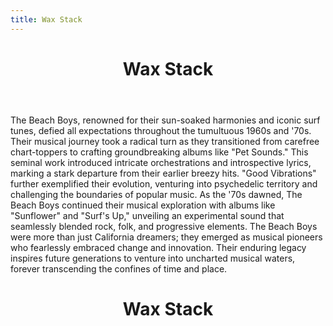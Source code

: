 ```yaml
---
title: Wax Stack
---
```


<body>
  <div class="waxStack-wrapper1">
    <header class="waxStack-header1">
      <div class="waxStack-background1"></div>
      <div class="waxStack-foreground1"></div>
      <h1 class="waxStack-title">Wax Stack</h1>
    </header>
    <section class="waxStack-section">
      The Beach Boys, renowned for their sun-soaked harmonies and iconic surf
      tunes, defied all expectations throughout the tumultuous 1960s and '70s.
      Their musical journey took a radical turn as they transitioned from
      carefree chart-toppers to crafting groundbreaking albums like "Pet
      Sounds." This seminal work introduced intricate orchestrations and
      introspective lyrics, marking a stark departure from their earlier breezy
      hits. "Good Vibrations" further exemplified their evolution, venturing
      into psychedelic territory and challenging the boundaries of popular
      music. As the '70s dawned, The Beach Boys continued their musical
      exploration with albums like "Sunflower" and "Surf's Up," unveiling an
      experimental sound that seamlessly blended rock, folk, and progressive
      elements. The Beach Boys were more than just California dreamers; they
      emerged as musical pioneers who fearlessly embraced change and innovation.
      Their enduring legacy inspires future generations to venture into
      uncharted musical waters, forever transcending the confines of time and
      place.
    </section>
  </div>

  <div class="waxStack-wrapper2">
    <header class="waxStack-header2">
      <div class="waxStack-background2"></div>
      <div class="waxStack-foreground2"></div>
      <h1 class="waxStack-title">Wax Stack</h1>
    </header>
  </div>
</body>